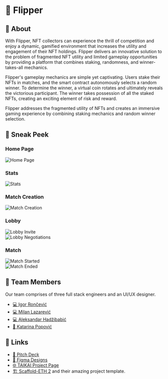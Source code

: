 # 🐬 Flipper

## 📙 About

With Flipper, NFT collectors can experience the thrill of competition and enjoy a dynamic, gamified environment that increases the utility and engagement of their NFT holdings. Flipper delivers an innovative solution to the problem of fragmented NFT utility and limited gameplay opportunities by providing a platform that combines staking, randomness, and winner-takes-all mechanics.

Flipper's gameplay mechanics are simple yet captivating. Users stake their NFTs in matches, and the smart contract autonomously selects a random winner. To determine the winner, a virtual coin rotates and ultimately reveals the victorious participant. The winner takes possession of all the staked NFTs, creating an exciting element of risk and reward.

Flipper addresses the fragmented utility of NFTs and creates an immersive gaming experience by combining staking mechanics and random winner selection.

## 👀 Sneak Peek

### Home Page

![Home Page](https://github.com/flipper-labs/flipper-app/blob/main/images/00_Home.png)

### Stats

![Stats](https://github.com/flipper-labs/flipper-app/blob/main/images/01_Stats.png)

### Match Creation

![Match Creation](https://github.com/flipper-labs/flipper-app/blob/main/images/02_Match_Creation.png)

### Lobby

![Lobby Invite](https://github.com/flipper-labs/flipper-app/blob/main/images/03_Lobby_Invite.png) <br/>
![Lobby Negotiations](https://github.com/flipper-labs/flipper-app/blob/main/images/04_Lobby_Negotiations.png)

### Match

![Match Started](https://github.com/flipper-labs/flipper-app/blob/main/images/05_Match_Started.png) <br/>
![Match Ended](https://github.com/flipper-labs/flipper-app/blob/main/images/06_Match_Ended.png)

## 👥 Team Members

Our team comprises of three full stack engineers and an UI/UX designer.

- [💻 Igor Rončević](https://github.com/igorroncevic)
- [💻 Milan Lazarević](https://github.com/MrLaki5)
- [💻 Aleksandar Hadžibabić](https://github.com/hadzija7)
- [🎨 Katarina Popović](https://www.linkedin.com/in/sapereaude1512/)

## 🔗 Links

- [🤝 Pitch Deck](https://www.figma.com/proto/03gkLgB551o6NwxPEEXJrd?type=design&node-id=144-1106&mode=design&t=dGJdy6yMjNdHIVLe-6)
- [🎨 Figma Designs](https://www.figma.com/file/03gkLgB551o6NwxPEEXJrd/NFT-Flipper?type=design&t=dGJdy6yMjNdHIVLe-6)
- [🌐 TAIKAI Project Page](https://taikai.network/ethbelgrade/hackathons/hackathon-2023/projects/cliinujot00g9wn011g01mj7s/idea)
- [🏗️ Scaffold-ETH 2](https://github.com/scaffold-eth/scaffold-eth-2) and their amazing project template.
